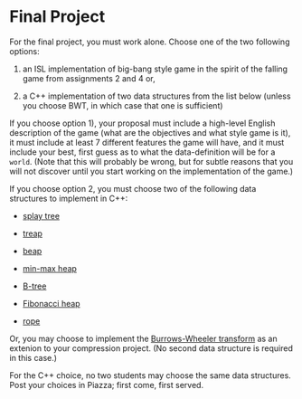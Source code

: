 # Final Project

For the final project, you must work alone. Choose one of the two
following options:

1. an ISL implementation of big-bang style game in the spirit of the
   falling game from assignments 2 and 4 or,

2. a C++ implementation of two data structures from the list below
  (unless you choose BWT, in which case that one is sufficient)

If you choose option 1), your proposal must include a high-level
English description of the game (what are the objectives and what
style game is it), it must include at least 7 different features the
game will have, and it must include your best, first guess as to what
the data-definition will be for a `world`. (Note that this will
probably be wrong, but for subtle reasons that you will not discover
until you start working on the implementation of the game.)

If you choose option 2, you must choose two of the following data
structures to implement in C++:

* [splay tree](http://www.cs.cmu.edu/~sleator/papers/self-adjusting.pdf)

* [treap](http://faculty.washington.edu/aragon/pubs/rst89.pdf)

* [beap](http://www.sciencedirect.com/science/article/pii/0022000080900379)

* [min-max heap](http://www.akira.ruc.dk/~keld/teaching/algoritmedesign_f03/Artikler/02/Atkinson86.pdf)

* [B-tree](http://people.cs.aau.dk/~simas/aalg06/UbiquitBtree.pdf)

* [Fibonacci heap](https://www.cs.princeton.edu/courses/archive/fall03/cs528/handouts/fibonacci%20heaps.pdf)

* [rope](http://citeseer.ist.psu.edu/viewdoc/download?doi=10.1.1.14.9450&rep=rep1&type=pdf)

Or, you may choose to implement the [Burrows-Wheeler
transform](https://en.wikipedia.org/wiki/Burrows%E2%80%93Wheeler_transform)
as an extenion to your compression project. (No second data structure is required in this case.)

For the C++ choice, no two students may choose the same data
structures. Post your choices in Piazza; first come, first served.

